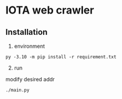 # IOTA web crawler

## Installation

1. environment

```
py -3.10 -m pip install -r requirement.txt
```

2. run

modify desired addr

```
./main.py
```
